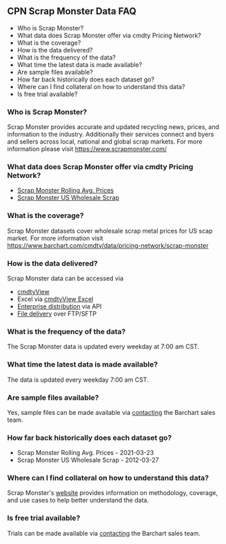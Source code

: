 ## CPN Scrap Monster Data FAQ
* Who is Scrap Monster?
* What data does Scrap Monster offer via cmdty Pricing Network?
* What is the coverage?
* How is the data delivered?
* What is the frequency of the data?
* What time the latest data is made available?
* Are sample files available?
* How far back historically does each dataset go?
* Where can I find collateral on how to understand this data?
* Is free trial available?

### Who is Scrap Monster?
Scrap Monster provides accurate and updated recycling news, prices, and information to the industry.  Additionally their services connect and byers and sellers across local, national and global scrap markets.
For more information please visit https://www.scrapmonster.com/

### What data does Scrap Monster offer via cmdty Pricing Network?
* [Scrap Monster Rolling Avg. Prices](https://www.barchart.com/solutions/data/market/SCM_CPN_OTHERS)
* [Scrap Monster US Wholesale Scrap](https://www.barchart.com/solutions/data/market/SCM_PRICES)

### What is the coverage?
Scrap Monster datasets cover wholesale scrap metal prices for US scap market. For more information visit https://www.barchart.com/cmdty/data/pricing-network/scrap-monster

### How is the data delivered?
Scrap Monster data can be accessed via
* [cmdtyView](https://www.barchart.com/cmdty/trading/cmdtyview)
* Excel via [cmdtyView Excel](https://www.barchart.com/cmdty/trading/cmdtyview-excel)
* [Enterprise distribution](https://www.barchart.com/cmdty/contact) via API
* [File delivery](https://www.barchart.com/cmdty/contact) over FTP/SFTP

### What is the frequency of the data?
The Scrap Monster data is updated every weekday at 7:00 am CST.

### What time the latest data is made available?
The data is updated every weekday 7:00 am CST.

### Are sample files available?
Yes, sample files can be made available via [contacting](https://www.barchart.com/cmdty/contact) the Barchart sales team.

### How far back historically does each dataset go?
* Scrap Monster Rolling Avg. Prices - 2021-03-23
* Scrap Monster US Wholesale Scrap - 2012-03-27

### Where can I find collateral on how to understand this data?
Scrap Monster's [website](https://www.scrapmonster.com/) provides information on methodology, coverage, and use cases to help better understand the data.

### Is free trial available?
Trials can be made available via [contacting](https://www.barchart.com/cmdty/contact) the Barchart sales team.

